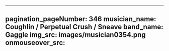 ------
pagination_pageNumber: 346
musician_name: Coughlin / Perpetual Crush / Sneave
band_name: Gaggle
img_src: images/musician0354.png
onmouseover_src: 
------